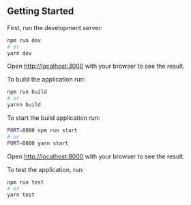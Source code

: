 ## Getting Started

First, run the development server:

```bash
npm run dev
# or
yarn dev
```

Open [http://localhost:3000](http://localhost:3000) with your browser to see the result.

To build the application run:

```bash
npm run build
# or
yarnn build
```

To start the build application run:

```bash
PORT=8000 npm run start
# or
PORT=8000 yarn start
```

Open [http://localhost:8000](http://localhost:8000) with your browser to see the result.

To test the application, run:

```bash
npm run test
# or
yarn test
```
